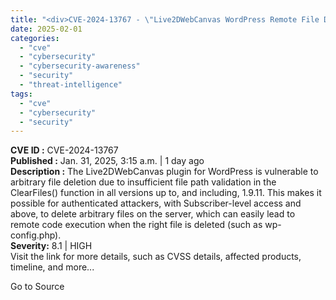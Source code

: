 ```yaml
---
title: "<div>CVE-2024-13767 - \"Live2DWebCanvas WordPress Remote File Deletion\"</div>"
date: 2025-02-01
categories: 
  - "cve"
  - "cybersecurity"
  - "cybersecurity-awareness"
  - "security"
  - "threat-intelligence"
tags: 
  - "cve"
  - "cybersecurity"
  - "security"
---
```


**CVE ID :** CVE-2024-13767  
**Published :** Jan. 31, 2025, 3:15 a.m. | 1 day ago  
**Description :** The Live2DWebCanvas plugin for WordPress is vulnerable to arbitrary file deletion due to insufficient file path validation in the ClearFiles() function in all versions up to, and including, 1.9.11. This makes it possible for authenticated attackers, with Subscriber-level access and above, to delete arbitrary files on the server, which can easily lead to remote code execution when the right file is deleted (such as wp-config.php).  
**Severity:** 8.1 | HIGH  
Visit the link for more details, such as CVSS details, affected products, timeline, and more...

Go to Source
